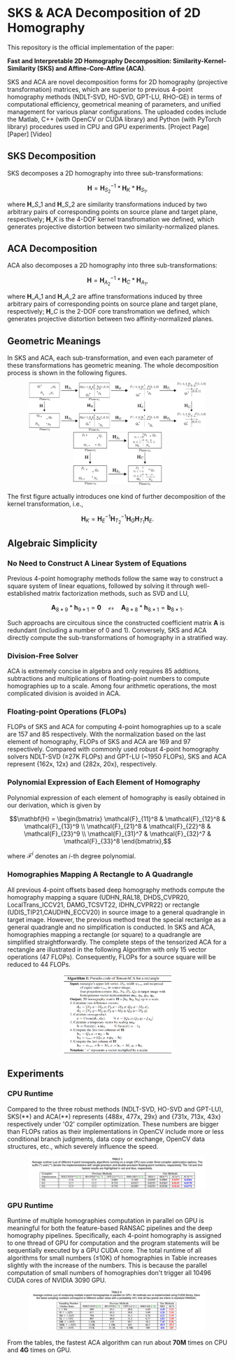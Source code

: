 # SKS & ACA Decomposition of 2D Homography
This repository is the official implementation of the paper: 

**Fast and Interpretable 2D Homography Decomposition: Similarity-Kernel-Similarity (SKS) and Affine-Core-Affine (ACA)**. 

SKS and ACA are novel decomposition forms for 2D homography (projective transformation) matrices, which are superior to previous 4-point homography methods (NDLT-SVD, HO-SVD, GPT-LU, RHO-GE) in terms of computational efficiency, geometrical meaning of parameters, and unified management for various planar configurations. The uploaded codes include the Matlab, C++ (with OpenCV or CUDA library) and Python (with PyTorch library) procedures used in CPU and GPU experiments.
[Project Page] [Paper] [Video]

## SKS Decomposition
SKS decomposes a 2D homography into three sub-transformations: 
```math
\mathbf{H}=\mathbf{H}_{S_2}^{-1}*\mathbf{H}_{K}*\mathbf{H}_{S_1},
```
where $\mathbf{H}\_{S\_1}$ and $\mathbf{H}\_{S\_2}$ are similarity transformations induced by two arbitrary pairs of corresponding points on source plane and target plane, respectively; $\mathbf{H}\_{K}$ is the 4-DOF kernel transfromation we defined, which generates projective distortion between two similarity-normalized planes. 

## ACA Decomposition
ACA also decomposes a 2D homography into three sub-transformations: 
```math
\mathbf{H}=\mathbf{H}_{A_2}^{-1}*\mathbf{H}_{C}*\mathbf{H}_{A_1},
```
where $\mathbf{H}\_{A\_1}$ and $\mathbf{H}\_{A\_2}$ are affine transformations induced by three arbitrary pairs of corresponding points on source plane and target plane, respectively; $\mathbf{H}\_{C}$ is the 2-DOF core transfromation we defined, which generates projective distortion between two affinity-normalized planes.

## Geometric Meanings
In SKS and ACA, each sub-transformation, and even each parameter of these transformations has geometric meaning. The whole decomposition process is shown in the following figures.

 <div align="center"> <img src="imgs/SKS.png" alt="SKS decomposition process" width = 80% /> </div> 
 
 <div align="center"> <img src="imgs/ACA.png" alt="ACA decomposition process" width = 40% /> </div>

The first figure actually introduces one kind of further decomposition of the kernel transformation, i.e., 
```math
\mathbf{H}_{K}=\mathbf{H}_{E}^{-1}\mathbf{H}^{-1}_{T_2}\mathbf{H}_{G}\mathbf{H}_{T_1}\mathbf{H}_{E}.
```

## Algebraic Simplicity
### No Need to Construct A Linear System of Equations
Previous 4-point homography methods follow the same way to construct a square system of linear equations, followed by solving it through well-established matrix factorization methods, such as SVD and LU,
```math
\mathbf{A}_{8*9}*\mathbf{h}_{9*1}=\mathbf{0} \quad \mathcal{or} \quad \mathbf{A}_{8*8}*\mathbf{h}_{8*1}=\mathbf{b}_{8*1}.
```
Such approachs are circuitous since the constructed coefficient matrix $\mathbf{A}$ is redundant (including a number of 0 and 1). Conversely, SKS and ACA directly compute the sub-transformations of homography in a stratified way. 

### Division-Free Solver 
ACA is extremely concise in algebra and only requires 85 addtions, subtractions and multiplications of floating-point numbers to compute homographies up to a scale. Among four arithmetic operations, the most complicated division is avoided in ACA. 

### Floating-point Operations (FLOPs)
FLOPs of SKS and ACA for computing 4-point homographies up to a scale are 157 and 85 respectively. With the normalization based on the last element of homography, FLOPs of SKS and ACA are 169 and 97 respectively. Compared with commonly used robust 4-point homography solvers NDLT-SVD ($\ge$27K FLOPs) and GPT-LU (~1950 FLOPs), SKS and ACA represent {162x, 12x} and {282x, 20x}, respectively.

### Polynomial Expression of Each Element of Homography
Polynomial expression of each element of homography is easily obtained in our derivation, which is given by 
```math
\mathbf{H} = \begin{bmatrix} \mathcal{F}_{11}^8 & \mathcal{F}_{12}^8 & \mathcal{F}_{13}^9 \\
\mathcal{F}_{21}^8 & \mathcal{F}_{22}^8 & \mathcal{F}_{23}^9  \\ \mathcal{F}_{31}^7 & \mathcal{F}_{32}^7 & \mathcal{F}_{33}^8 \end{bmatrix},
```
where $\mathcal{F}^i$ denotes an $i$-th degree polynomial.

### Homographies Mapping A Rectangle to A Quadrangle
All previous 4-point offsets based deep homography methods compute the homography mapping a square (UDHN_RAL18, DHDS_CVPR20, LocalTrans_ICCV21, DAMG_TCSVT22, IDHN_CVPR22) or rectangle (UDIS_TIP21,CAUDHN_ECCV20) in source image to a general quadrangle in target image. However, the previous method treat the special rectanlge as a general quadrangle and no simplification is conducted. In SKS and ACA, homographies mapping a rectangle (or square) to a quadrangle are simplified straightforwardly. The complete steps of the tensorized ACA for a rectangle are illustrated in the following Algorithm with only 15 vector operations (47 FLOPs). Consequently, FLOPs for a source square will be reduced to 44 FLOPs.

<div align="center"> <img src="imgs/ACA-rect.png" width = 50% /> </div>

## Experiments
### CPU Runtime
Compared to the three robust methods (NDLT-SVD, HO-SVD and GPT-LU), SKS(\*\*) and ACA(\*\*) represents {488x, 477x, 29x} and {731x, 713x, 43x} respectively under 'O2' compiler optimization. These numbers are bigger than FLOPs ratios as their implementations in OpenCV include more or less
conditional branch judgments, data copy or exchange, OpenCV data structures, etc., which severely influence the speed. 

<div align="center"> <img src="imgs/CPU-runtime.png" width = 80% /> </div>

### GPU Runtime
Runtime of multiple homographies computation in parallel on GPU is meaningful for both the feature-based RANSAC pipelines and the deep homography pipelines. Specifically, each 4-point homography is assigned to one thread of GPU for computation and the program statements will be sequentially executed by a GPU CUDA core. The total runtime of all algorithms for small numbers  ($\leq$10K) of homographies in Table increases slightly with the increase of the numbers. This is because the parallel computation of small numbers of homographies don't trigger all 10496 CUDA cores of NVIDIA 3090 GPU.

<div align="center"> <img src="imgs/GPU-runtime.png" width = 80% /> </div>

From the tables, the fastest ACA algorithm can run about **70M** times on CPU and **4G** times on GPU.


